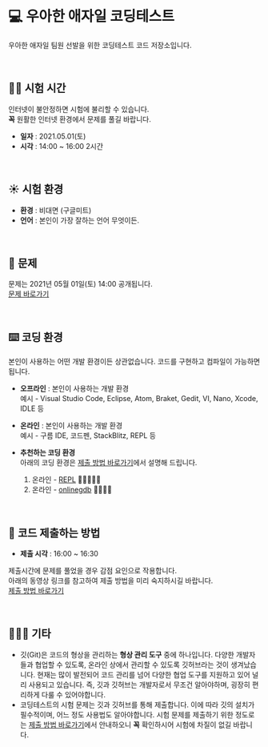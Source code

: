 # 💻 우아한 애자일 코딩테스트
우아한 애자일 팀원 선발을 위한 코딩테스트 코드 저장소입니다.

<br>

## ✍🏻 시험 시간
인터넷이 불안정하면 시험에 불리할 수 있습니다.  
**꼭** 원활한 인터넷 환경에서 문제를 풀길 바랍니다.
* **일자** : 2021.05.01(토)
* **시각** : 14:00 ~ 16:00 2시간

<br>

## ☀️ 시험 환경
* **환경** : 비대면 (구글미트)
* **언어** : 본인이 가장 잘하는 언어 무엇이든.

<br>

## 📝 문제
문제는 2021년 05월 01일(토) 14:00 공개됩니다.  
[문제 바로가기](https://www.notion.so/2-3c0ce7f35ee5428ab5e0b92b01970378)

<br>

## ⌨️ 코딩 환경
본인이 사용하는 어떤 개발 환경이든 상관없습니다.
코드를 구현하고 컴파일이 가능하면 됩니다.
* **오프라인** : 본인이 사용하는 개발 환경  
예시 - Visual Studio Code, Eclipse, Atom, Braket, Gedit, VI, Nano, Xcode, IDLE 등
* **온라인** : 본인이 사용하는 개발 환경  
예시 - 구름 IDE, 코드펜, StackBlitz, REPL 등

* **추천하는 코딩 환경**  
아래의 코딩 환경은 [제출 방법 바로가기](https://www.notion.so/2-3c0ce7f35ee5428ab5e0b92b01970378)에서 설명해 드립니다.
   1. 온라인 - [REPL](https://replit.com/) 🌟🌟🌟🌟🌟
   2. 온라인 - [onlinegdb](https://www.onlinegdb.com/) 🌟🌟🌟🌟


<br>

## 💫 코드 제출하는 방법
* **제출 시각** : 16:00 ~ 16:30   

제출시간에 문제를 풀었을 경우 감점 요인으로 작용합니다.  
아래의 동영상 링크를 참고하여 제출 방법을 미리 숙지하시길 바랍니다.  
[제출 방법 바로가기](https://www.notion.so/2-3c0ce7f35ee5428ab5e0b92b01970378)

<br>

## 💁🏻‍♂️ 기타
* 깃(Git)은 코드의 형상을 관리하는 **형상 관리 도구** 중에 하나입니다.
다양한 개발자들과 협업할 수 있도록, 온라인 상에서 관리할 수 있도록 깃허브라는 것이 생겨났습니다.
현재는 많이 발전되어 코드 관리를 넘어 다양한 협업 도구를 지원하고 있어 널리 사용되고 있습니다.
즉, 깃과 깃허브는 개발자로서 무조건 알아야하며, 굉장히 편리하게 다룰 수 있어야합니다.
* 코딩테스트의 시험 문제는 깃과 깃허브를 통해 제출합니다.
이에 따라 깃의 설치가 필수적이며, 어느 정도 사용법도 알아야합니다.
시험 문제를 제출하기 위한 정도로는 [제출 방법 바로가기](https://www.notion.so/2-3c0ce7f35ee5428ab5e0b92b01970378)에서 안내하오니 **꼭** 확인하시어 시험에 차질이 없길 바랍니다.


